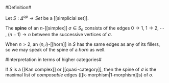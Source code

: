

#Definition#

Let $S : \Delta^{op} \to Set$ be a [[simplicial set]].

The **spine** of an $n$-[[simplex]] $\sigma \in S_n$ consists of the edges $0 \to 1$, $1 \to 2$, $\cdots$ , $(n-1) \to n$ between the successive vertices of $\sigma$. 

When $n \gt 2$, an $(n,i)$-[[horn]] in $S$ has the same edges as any of its fillers, so we may speak of the spine of a $horn$ as well. 

#Interpretation in terms of higher categories#

If $S$ is a [[Kan complex]] or [[quasi-category]], then 
the spine of $\sigma$ is the maximal list of _composable_ edges ([[k-morphism|1-morphism]]s) of $\sigma$. 

